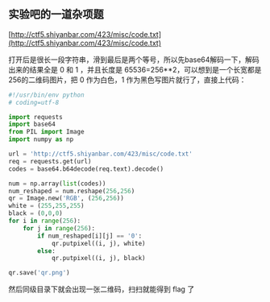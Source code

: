 实验吧的一道杂项题
-----------------------
[http://ctf5.shiyanbar.com/423/misc/code.txt](http://ctf5.shiyanbar.com/423/misc/code.txt) 

打开后是很长一段字符串，滑到最后是两个等号，所以先base64解码一下，解码出来的结果全是 0 和 1 ，并且长度是 65536=256**2，可以想到是一个长宽都是256的二维码图片，把 0 作为白色，1 作为黑色写图片就行了，直接上代码：

```python
#!/usr/bin/env python
# coding=utf-8

import requests
import base64
from PIL import Image
import numpy as np

url = 'http://ctf5.shiyanbar.com/423/misc/code.txt'
req = requests.get(url)
codes = base64.b64decode(req.text).decode()

num = np.array(list(codes))
num_reshaped = num.reshape(256,256)
qr = Image.new('RGB', (256,256))
white = (255,255,255)
black = (0,0,0)
for i in range(256):
    for j in range(256):
        if num_reshaped[i][j] == '0':
            qr.putpixel((i, j), white)
        else:
            qr.putpixel((i, j), black)

qr.save('qr.png')
```

然后同级目录下就会出现一张二维码，扫扫就能得到 flag 了
